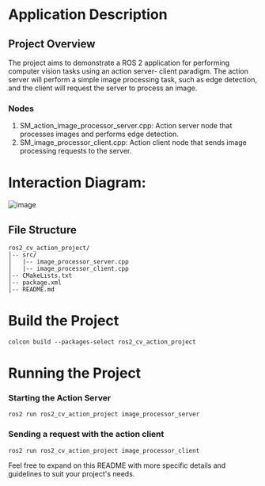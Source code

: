# Application Description
## Project Overview
The project aims to demonstrate a ROS 2 application for performing computer vision tasks using an action server-
client paradigm. The action server will perform a simple image processing task, such as edge detection, and the
client will request the server to process an image.
### Nodes
1. SM_action_image_processor_server.cpp: Action server node that processes images and performs edge
detection.
2. SM_image_processor_client.cpp: Action client node that sends image processing requests to the server.
# Interaction Diagram:
![image](https://github.com/ImAli0/ROS_Smart_Mobility_Course_activities/assets/113502495/306a6e58-ce52-47f8-99dd-88a0e4c1aeb4)
## File Structure
```
ros2_cv_action_project/
│-- src/
│   |-- image_processor_server.cpp
│   |-- image_processor_client.cpp
│-- CMakeLists.txt
│-- package.xml
│-- README.md
```
# Build the Project
```
colcon build --packages-select ros2_cv_action_project
```
# Running the Project
### Starting the Action Server
```
ros2 run ros2_cv_action_project image_processor_server
```
### Sending a request with the action client
```
ros2 run ros2_cv_action_project image_processor_client
```
Feel free to expand on this README with more specific details and guidelines to suit your project's needs.
